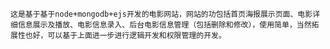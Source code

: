                                                
    这是基于基于node+mongodb+ejs开发的电影网站，网站的功包括首页海报展示页面、电影详细信息展示及播放、电影信息录入、后台电影信息管理（包括删除和修改），使用简单，当然拓展性也好，可以基于上面进一步进行逻辑开发和权限管理的开发。
   
